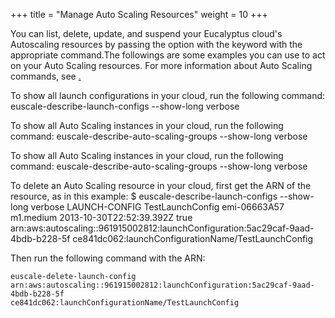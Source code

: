 +++
title = "Manage Auto Scaling Resources"
weight = 10
+++

You can list, delete, update, and suspend your Eucalyptus cloud's Autoscaling resources by passing the option with the keyword with the appropriate command.The followings are some examples you can use to act on your Auto Scaling resources. For more information about Auto Scaling commands, see [.](../euca2ools-guide/euscale.dita) 

To show all launch configurations in your cloud, run the following command: 
    euscale-describe-launch-configs --show-long verbose

To show all Auto Scaling instances in your cloud, run the following command: 
    euscale-describe-auto-scaling-groups --show-long verbose

To show all Auto Scaling instances in your cloud, run the following command: 
    euscale-describe-auto-scaling-groups --show-long verbose

To delete an Auto Scaling resource in your cloud, first get the ARN of the resource, as in this example: 
    $ euscale-describe-launch-configs --show-long verbose
    LAUNCH-CONFIG  TestLaunchConfig  emi-06663A57  m1.medium  2013-10-30T22:52:39.392Z  true
    arn:aws:autoscaling::961915002812:launchConfiguration:5ac29caf-9aad-4bdb-b228-5f
    ce841dc062:launchConfigurationName/TestLaunchConfig

Then run the following command with the ARN: 


    euscale-delete-launch-config
    arn:aws:autoscaling::961915002812:launchConfiguration:5ac29caf-9aad-4bdb-b228-5f
    ce841dc062:launchConfigurationName/TestLaunchConfig

